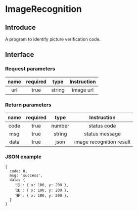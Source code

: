 # ImageRecognition
## Introduce
A program to identify picture verification code.

## Interface
### Request parameters
| name | required | type | Instruction |
|:-------:|:-------------: | :----------:| :----------:|
| url | true | string | image url|

### Return parameters
| name | required | type | Instruction |
|:-------:|:-------------: | :----------:| :----------:|
| code | true | number | status code |
| msg | true | string | status message |
| data | true | json | image recognition result |

### JSON example
```
{
  code: 0,
  msg: 'success',
  data: {
    '污': { x: 100, y: 200 },
    '逢': { x: 100, y: 200 },
    '要': { x: 100, y: 200 },
  }
}
```